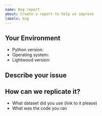 ```yaml
---
name: Bug report
about: Create a report to help us improve
labels: bug
---
```


## Your Environment
* Python version:
* Operating system:
* Lightwood version:

## Describe your issue


## How can we replicate it?
* What dataset did you use (link to it please)
* What was the code you ran
